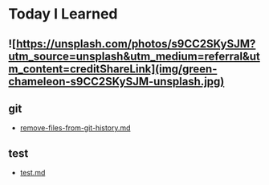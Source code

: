 # Today I Learned

![https://unsplash.com/photos/s9CC2SKySJM?utm_source=unsplash&utm_medium=referral&utm_content=creditShareLink](img/green-chameleon-s9CC2SKySJM-unsplash.jpg)
---

## git

- [remove-files-from-git-history.md](git/remove-files-from-git-history.md)
## test

- [test.md](test/test.md)
